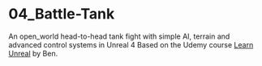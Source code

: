 # 04_Battle-Tank
An open_world head-to-head tank fight with simple AI, terrain and advanced control systems in Unreal 4
Based on the Udemy course [Learn Unreal](https://www.udemy.com/unrealcourse/) by Ben.
